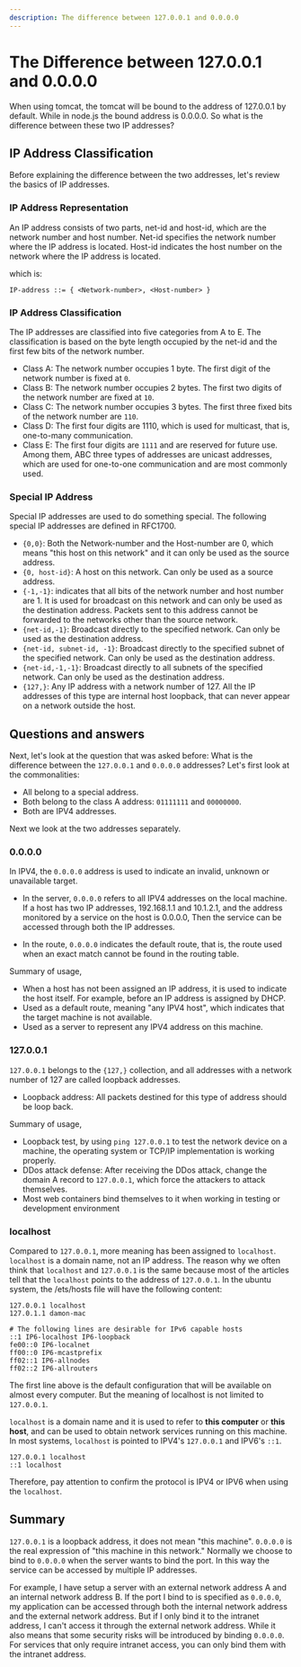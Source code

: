 ```yaml
---
description: The difference between 127.0.0.1 and 0.0.0.0
---
```

# The Difference between 127.0.0.1 and 0.0.0.0

When using tomcat, the tomcat will be bound to the address of 127.0.0.1 by default. While in node.js the bound address is 0.0.0.0. So what is the difference between these two IP addresses?

## IP Address Classification

Before explaining the difference between the two addresses, let's review the basics of IP addresses.

### IP Address Representation

An IP address consists of two parts, net-id and host-id, which are the network number and host number. Net-id specifies the network number where the IP address is located. Host-id indicates the host number on the network where the IP address is located.

which is:
 
 `IP-address ::= { <Network-number>, <Host-number> }`
 
### IP Address Classification

The IP addresses are classified into five categories from A to E. The classification is based on the byte length occupied by the net-id and the first few bits of the network number.

 - Class A: The network number occupies 1 byte. The first digit of the network number is fixed at `0`.
 - Class B: The network number occupies 2 bytes. The first two digits of the network number are fixed at `10`.
 - Class C: The network number occupies 3 bytes. The first three fixed bits of the network number are `110`.
 - Class D: The first four digits are 1110, which is used for multicast, that is, one-to-many communication.
 - Class E: The first four digits are `1111` and are reserved for future use. Among them, ABC three types of addresses are unicast addresses, which are used for one-to-one communication and are most commonly used.

### Special IP Address

Special IP addresses are used to do something special. The following special IP addresses are defined in RFC1700.

 - `{0,0}`: Both the Network-number and the Host-number are 0, which means "this host on this network" and it can only be used as the source address.
 - `{0, host-id}`: A host on this network. Can only be used as a source address.
 - `{-1,-1}`: indicates that all bits of the network number and host number are 1. It is used for broadcast on this network and can only be used as the destination address. Packets sent to this address cannot be forwarded to the networks other than the source network.
 - `{net-id,-1}`: Broadcast directly to the specified network. Can only be used as the destination address.
 - `{net-id, subnet-id, -1}`: Broadcast directly to the specified subnet of the specified network. Can only be used as the destination address.
 - `{net-id,-1,-1}`: Broadcast directly to all subnets of the specified network. Can only be used as the destination address.
 - `{127,}`: Any IP address with a network number of 127. All the IP addresses of this type are internal host loopback, that can never appear on a network outside the host.

## Questions and answers

Next, let's look at the question that was asked before: What is the difference between the `127.0.0.1` and `0.0.0.0` addresses? Let's first look at the commonalities:

 - All belong to a special address.
 - Both belong to the class A address: `01111111` and `00000000`.
 - Both are IPV4 addresses.

Next we look at the two addresses separately.

### 0.0.0.0

In IPV4, the `0.0.0.0` address is used to indicate an invalid, unknown or unavailable target.

 - In the server, `0.0.0.0` refers to all IPV4 addresses on the local machine. If a host has two IP addresses, 192.168.1.1 and 10.1.2.1, and the address monitored by a service on the host is 0.0.0.0, Then the service can be accessed through both the IP addresses.

 - In the route, `0.0.0.0` indicates the default route, that is, the route used when an exact match cannot be found in the routing table.

Summary of usage,

 - When a host has not been assigned an IP address, it is used to indicate the host itself. For example, before an IP address is assigned by DHCP.
 - Used as a default route, meaning "any IPV4 host", which indicates that the target machine is not available.
 - Used as a server to represent any IPV4 address on this machine.

### 127.0.0.1

`127.0.0.1` belongs to the `{127,}` collection, and all addresses with a network number of 127 are called loopback addresses. 

 - Loopback address: All packets destined for this type of address should be loop back.

Summary of usage,

 - Loopback test, by using `ping 127.0.0.1` to test the network device on a machine, the operating system or TCP/IP implementation is working properly.
 - DDos attack defense: After receiving the DDos attack, change the domain A record to `127.0.0.1`, which force the attackers to attack themselves.
 - Most web containers bind themselves to it when working in testing or development environment

### localhost

Compared to `127.0.0.1`, more meaning has been assigned to `localhost`. `localhost` is a domain name, not an IP address. The reason why we often think that `localhost` and `127.0.0.1` is the same because most of the articles tell that the `localhost` points to the address of `127.0.0.1`. In the ubuntu system, the /ets/hosts file will have the following content:

``` 
127.0.0.1 localhost 
127.0.1.1 damon-mac 

# The following lines are desirable for IPv6 capable hosts 
::1 IP6-localhost IP6-loopback 
fe00::0 IP6-localnet 
ff00::0 IP6-mcastprefix 
ff02::1 IP6-allnodes 
ff02::2 IP6-allrouters
```
 
The first line above is the default configuration that will be available on almost every computer. But the meaning of localhost is not limited to `127.0.0.1`.

`localhost` is a domain name and it is used to refer to **this computer** or **this host**, and can be used to obtain network services running on this machine. In most systems, `localhost` is pointed to IPV4's `127.0.0.1` and IPV6's `::1`.

``` 
127.0.0.1 localhost 
::1 localhost
```

Therefore, pay attention to confirm the protocol is IPV4 or IPV6 when using the `localhost`.

## Summary

`127.0.0.1` is a loopback address, it does not mean "this machine". `0.0.0.0` is the real expression of "this machine in this network." Normally we choose to bind to `0.0.0.0` when the server wants to bind the port. In this way the service can be accessed by multiple IP addresses.

For example, I have setup a server with an external network address A and an internal network address B. If the port I bind to is specified as `0.0.0.0`, my application can be accessed through both the internal network address and the external network address. But if I only bind it to the intranet address, I can't access it through the external network address. While it also means that some security risks will be introduced by binding `0.0.0.0`. For services that only require intranet access, you can only bind them with the intranet address.